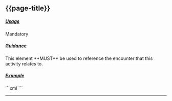 ## {{page-title}}

<h5><ins>Usage</ins></h5>

<span class="mro-circle mandatory" title="Mandatory"></span> Mandatory


<h5><ins>Guidance</ins></h5>
This element **MUST** be used to reference the encounter that this activity relates to.


<h5><ins>Example</ins></h5>
```xml
<encounter>
    <reference value="urn:uuid:0775b0b9-1f78-400e-b65a-a29ba0e79764" />
</encounter>
```



---